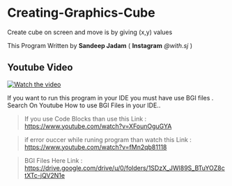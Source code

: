 # Creating-Graphics-Cube
Create cube on screen and move is by giving (x,y) values

This Program Written by **Sandeep Jadam** ( **Instagram** *@with.sj* )

## Youtube Video

[![Watch the video](https://i.ytimg.com/vi/pnQ6CDLe_20/hqdefault.jpg)](https://youtu.be/pnQ6CDLe_20)

If you want to run this program in your IDE  you must have use BGI files .
Search On Youtube How to use BGI Files in your IDE..

 > If you use Code Blocks than use this Link : https://www.youtube.com/watch?v=XFounOguGYA
 
 > if error ouccer while runing program than watch this Link : https://www.youtube.com/watch?v=fMn2qb81118
 
 > BGI Files Here Link : https://drive.google.com/drive/u/0/folders/1SDzX_JWl89S_BTuYOZ8ctXTc-jQV2N1e

